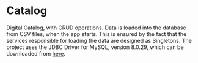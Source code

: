 # Catalog

Digital Catalog, with CRUD operations.
Data is loaded into the database from CSV files, when the app starts. This is ensured by the fact that the services responsible for loading the data are designed as Singletons.
The project uses the JDBC Driver for MySQL, version 8.0.29, which can be downloaded from [here](https://downloads.mysql.com/archives/c-j/).
